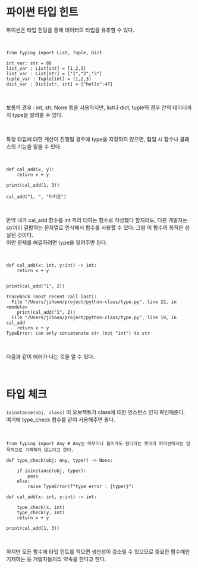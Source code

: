 # 파이썬 타입 힌트
파이썬은 타입 힌팅을 통해 데이터의 타입을 유추할 수 있다.

<br>

```
from typing import List, Tuple, Dict

int_var: str = 88
list_var : List[int] = [1,2,3]
list_var : List[str] = ["1","2","3"]
tuple_var : Tuple[int] = (1,2,3)
dict_var : Dict[str, int] = {"hello":47}
```

<br>

보통의 경우 : int, str, None 등을 사용하지만, list나 dict, tuple의 경우 안의 데이터까지 type을 알려줄 수 있다.

<br>

특정 타입에 대한 계산이 진행될 경우에 type을 지정하지 않으면, 협업 시 함수나 클래스의 기능을 잃을 수 있다.

<br>

```
def cal_add(x, y):
    return x + y

print(cal_add(1, 3))

cal_add("1, ", "이지훈")
```

<br>

만약 내가 cal_add 함수를 int 끼리 더하는 함수로 작성했다 할지라도, 다른 개발자는 str끼리 결합하는 문자열로 인식해서 함수를 사용할 수 있다.
그럼 이 함수의 목적은 상실된 것이다.  
이런 문제를 해결하려면 type을 알려주면 된다.  

<br>

```
def cal_add(x: int, y:int) -> int:
    return x + y


print(cal_add("1", 2))
```

```
Traceback (most recent call last):
  File "/Users/jihoon/project/python-class/type.py", line 22, in <module>
    print(cal_add("1", 2))
  File "/Users/jihoon/project/python-class/type.py", line 19, in cal_add
    return x + y
TypeError: can only concatenate str (not "int") to str
```

<br>

다음과 같이 에러가 나는 것을 알 수 있다.

<br>

# 타입 체크
`isinstance(obj, class)` 이 오브젝트가 class에 대한 인스턴스 인지 확인해준다.  
여기에 type_check 함수를 같이 사용해주면 좋다.  


<br>

```
from typing import Any # Any는 아무거나 들어가도 된다라는 뜻이라 파이썬에서는 암묵적으로 기재하지 않는다고 한다.

def type_check(obj: Any, typer) -> None:

    if isinstance(obj, typer):
        pass
    else:
        raise TypeError(f"type error : {typer}")

def cal_add(x: int, y:int) -> int:

    type_check(x, int)
    type_check(y, int)
    return x + y

print(cal_add(1, 3))
```

<br>

하지만 모든 함수에 타입 힌트를 적으면 생산성이 감소될 수 있으므로 중요한 함수에만 기재하는 등 개발자들끼리 약속을 한다고 한다.  

<br>